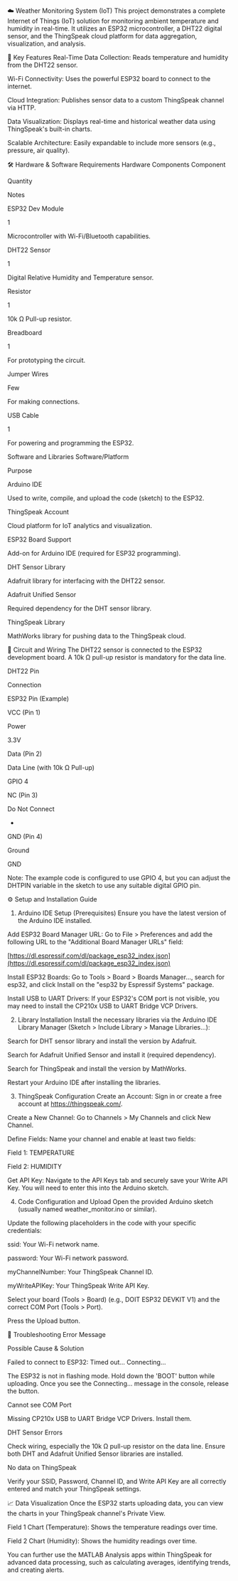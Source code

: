 ☁️ Weather Monitoring System (IoT)
This project demonstrates a complete Internet of Things (IoT) solution for monitoring ambient temperature and humidity in real-time. It utilizes an ESP32 microcontroller, a DHT22 digital sensor, and the ThingSpeak cloud platform for data aggregation, visualization, and analysis.

🚀 Key Features
Real-Time Data Collection: Reads temperature and humidity from the DHT22 sensor.

Wi-Fi Connectivity: Uses the powerful ESP32 board to connect to the internet.

Cloud Integration: Publishes sensor data to a custom ThingSpeak channel via HTTP.

Data Visualization: Displays real-time and historical weather data using ThingSpeak's built-in charts.

Scalable Architecture: Easily expandable to include more sensors (e.g., pressure, air quality).

🛠️ Hardware & Software Requirements
Hardware Components
Component

Quantity

Notes

ESP32 Dev Module

1

Microcontroller with Wi-Fi/Bluetooth capabilities.

DHT22 Sensor

1

Digital Relative Humidity and Temperature sensor.

Resistor

1

10k Ω Pull-up resistor.

Breadboard

1

For prototyping the circuit.

Jumper Wires

Few

For making connections.

USB Cable

1

For powering and programming the ESP32.

Software and Libraries
Software/Platform

Purpose

Arduino IDE

Used to write, compile, and upload the code (sketch) to the ESP32.

ThingSpeak Account

Cloud platform for IoT analytics and visualization.

ESP32 Board Support

Add-on for Arduino IDE (required for ESP32 programming).

DHT Sensor Library

Adafruit library for interfacing with the DHT22 sensor.

Adafruit Unified Sensor

Required dependency for the DHT sensor library.

ThingSpeak Library

MathWorks library for pushing data to the ThingSpeak cloud.

🔌 Circuit and Wiring
The DHT22 sensor is connected to the ESP32 development board. A 10k Ω pull-up resistor is mandatory for the data line.

DHT22 Pin

Connection

ESP32 Pin (Example)

VCC (Pin 1)

Power

3.3V

Data (Pin 2)

Data Line (with 10k Ω Pull-up)

GPIO 4

NC (Pin 3)

Do Not Connect

-

GND (Pin 4)

Ground

GND

Note: The example code is configured to use GPIO 4, but you can adjust the DHTPIN variable in the sketch to use any suitable digital GPIO pin.

⚙️ Setup and Installation Guide
1. Arduino IDE Setup (Prerequisites)
Ensure you have the latest version of the Arduino IDE installed.

Add ESP32 Board Manager URL: Go to File > Preferences and add the following URL to the "Additional Board Manager URLs" field:

[https://dl.espressif.com/dl/package_esp32_index.json](https://dl.espressif.com/dl/package_esp32_index.json)

Install ESP32 Boards: Go to Tools > Board > Boards Manager..., search for esp32, and click Install on the "esp32 by Espressif Systems" package.

Install USB to UART Drivers: If your ESP32's COM port is not visible, you may need to install the CP210x USB to UART Bridge VCP Drivers.

2. Library Installation
Install the necessary libraries via the Arduino IDE Library Manager (Sketch > Include Library > Manage Libraries...):

Search for DHT sensor library and install the version by Adafruit.

Search for Adafruit Unified Sensor and install it (required dependency).

Search for ThingSpeak and install the version by MathWorks.

Restart your Arduino IDE after installing the libraries.

3. ThingSpeak Configuration
Create an Account: Sign in or create a free account at https://thingspeak.com/.

Create a New Channel: Go to Channels > My Channels and click New Channel.

Define Fields: Name your channel and enable at least two fields:

Field 1: TEMPERATURE

Field 2: HUMIDITY

Get API Key: Navigate to the API Keys tab and securely save your Write API Key. You will need to enter this into the Arduino sketch.

4. Code Configuration and Upload
Open the provided Arduino sketch (usually named weather_monitor.ino or similar).

Update the following placeholders in the code with your specific credentials:

ssid: Your Wi-Fi network name.

password: Your Wi-Fi network password.

myChannelNumber: Your ThingSpeak Channel ID.

myWriteAPIKey: Your ThingSpeak Write API Key.

Select your board (Tools > Board) (e.g., DOIT ESP32 DEVKIT V1) and the correct COM Port (Tools > Port).

Press the Upload button.

🐛 Troubleshooting
Error Message

Possible Cause & Solution

Failed to connect to ESP32: Timed out... Connecting...

The ESP32 is not in flashing mode. Hold down the 'BOOT' button while uploading. Once you see the Connecting... message in the console, release the button.

Cannot see COM Port

Missing CP210x USB to UART Bridge VCP Drivers. Install them.

DHT Sensor Errors

Check wiring, especially the 10k Ω pull-up resistor on the data line. Ensure both DHT and Adafruit Unified Sensor libraries are installed.

No data on ThingSpeak

Verify your SSID, Password, Channel ID, and Write API Key are all correctly entered and match your ThingSpeak settings.

📈 Data Visualization
Once the ESP32 starts uploading data, you can view the charts in your ThingSpeak channel's Private View.

Field 1 Chart (Temperature): Shows the temperature readings over time.

Field 2 Chart (Humidity): Shows the humidity readings over time.

You can further use the MATLAB Analysis apps within ThingSpeak for advanced data processing, such as calculating averages, identifying trends, and creating alerts.
